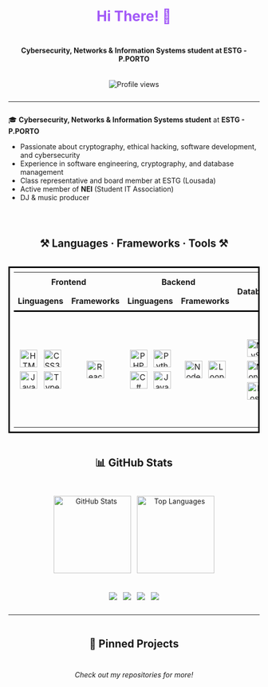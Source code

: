 <!-- Banner / Greeting -->
<h1 align="center" style="color:#a259f7; padding: 16px 0;">Hi There! <span>👋</span></h1>

<p align="center" style="padding: 8px 0;">
  <b>Cybersecurity, Networks & Information Systems student at ESTG - P.PORTO</b>
</p>

<p align="center" style="padding: 8px 0;">
  <img src="https://komarev.com/ghpvc/?username=djDARKWAY&style=flat-square" alt="Profile views" style="padding: 4px;"/>
</p>

---

<div style="padding: 12px 0;">
🎓 <b>Cybersecurity, Networks & Information Systems student</b> at <b>ESTG - P.PORTO</b>

<ul style="padding-left: 24px;">
  <li>Passionate about cryptography, ethical hacking, software development, and cybersecurity</li>
  <li>Experience in software engineering, cryptography, and database management</li>
  <li>Class representative and board member at ESTG (Lousada)</li>
  <li>Active member of <b>NEI</b> (Student IT Association)</li>
  <li>DJ & music producer</li>
</ul>
</div>

<!-- Tech Stack -->
<h2 align="center" style="padding: 16px 0;">⚒️ Languages · Frameworks · Tools ⚒️</h2>

<table align="center" style="padding: 8px; border: 3px solid #000; border-collapse: collapse;">
  <tr>
    <td align="center" colspan="2" style="padding: 8px;"><b>Frontend</b></td>
    <td align="center" colspan="2" style="padding: 8px;"><b>Backend</b></td>
    <td align="center" rowspan="2" style="padding: 8px;"><b>Database</b></td>
    <td align="center" rowspan="2" style="padding: 8px;"><b>UI/UX & Tools</b></td>
  </tr>
  <tr style="border-bottom: 3px solid #000;">
    <td align="center" style="padding: 8px;"><b>Linguagens</b></td>
    <td align="center" style="padding: 8px;"><b>Frameworks</b></td>
    <td align="center" style="padding: 8px;"><b>Linguagens</b></td>
    <td align="center" style="padding: 8px;"><b>Frameworks</b></td>
  </tr>
  <tr>
    <!-- Frontend Languages -->
    <td align="center" style="padding: 8px;">
      <img src="https://cdn.jsdelivr.net/gh/devicons/devicon/icons/html5/html5-original.svg" height="35" alt="HTML5" style="margin: 4px;"/>
      <img src="https://cdn.jsdelivr.net/gh/devicons/devicon/icons/css3/css3-original.svg" height="35" alt="CSS3" style="margin: 4px;"/>
      <img src="https://cdn.jsdelivr.net/gh/devicons/devicon/icons/javascript/javascript-original.svg" height="35" alt="JavaScript" style="margin: 4px;"/>
      <img src="https://cdn.jsdelivr.net/gh/devicons/devicon/icons/typescript/typescript-original.svg" height="35" alt="TypeScript" style="margin: 4px;"/>
    </td>
    <!-- Frontend Frameworks -->
    <td align="center" style="padding: 8px;">
      <img src="https://cdn.jsdelivr.net/gh/devicons/devicon/icons/react/react-original.svg" height="35" alt="React" style="margin: 4px;"/>
    </td>
    <!-- Backend Languages -->
    <td align="center" style="padding: 8px;">
      <img src="https://cdn.jsdelivr.net/gh/devicons/devicon/icons/php/php-original.svg" height="35" alt="PHP" style="margin: 4px;"/>
      <img src="https://cdn.jsdelivr.net/gh/devicons/devicon/icons/python/python-original.svg" height="35" alt="Python" style="margin: 4px;"/>
      <img src="https://cdn.jsdelivr.net/gh/devicons/devicon/icons/csharp/csharp-original.svg" height="35" alt="C#" style="margin: 4px;"/>
      <img src="https://cdn.jsdelivr.net/gh/devicons/devicon/icons/java/java-original.svg" height="35" alt="Java" style="margin: 4px;"/>
    </td>
    <!-- Backend Frameworks -->
    <td align="center" style="padding: 8px;">
      <img src="https://cdn.jsdelivr.net/gh/devicons/devicon/icons/nodejs/nodejs-original.svg" height="35" alt="Node.js" style="margin: 4px;"/>
      <img src="https://i.imgur.com/JoWTwEg.png" height="35" alt="LoopBack" style="margin: 4px;"/>
    </td>
    <!-- Database -->
    <td align="center" style="padding: 8px;">
      <img src="https://cdn.jsdelivr.net/gh/devicons/devicon/icons/mysql/mysql-original.svg" height="35" alt="MySQL" style="margin: 4px;"/>
      <img src="https://cdn.jsdelivr.net/gh/devicons/devicon/icons/mongodb/mongodb-original.svg" height="35" alt="MongoDB" style="margin: 4px;"/>
      <img src="https://cdn.jsdelivr.net/gh/devicons/devicon/icons/postgresql/postgresql-original.svg" height="35" alt="PostgreSQL" style="margin: 4px;"/>
    </td>
    <!-- UI/UX Tools -->
    <td align="center" style="padding: 8px;">
      <img src="https://cdn.jsdelivr.net/gh/devicons/devicon/icons/figma/figma-original.svg" height="35" alt="Figma" style="margin: 4px;"/>
      <img src="https://cdn.jsdelivr.net/gh/devicons/devicon/icons/visualstudio/visualstudio-plain.svg" height="35" alt="Visual Studio" style="margin: 4px;"/>
      <img src="https://cdn.jsdelivr.net/gh/devicons/devicon/icons/androidstudio/androidstudio-original.svg" height="35" alt="Android Studio" style="margin: 4px;"/>
      <img src="https://cdn.jsdelivr.net/gh/devicons/devicon/icons/git/git-original.svg" height="35" alt="Git" style="margin: 4px;"/>
      <img src="https://cdn.jsdelivr.net/gh/devicons/devicon/icons/github/github-original.svg" height="35" alt="GitHub" style="margin: 4px;"/>
    </td>
  </tr>
</table>

<!-- GitHub Stats -->
<h2 align="center" style="padding: 16px 0;">📊 GitHub Stats</h2>
<p align="center" style="padding: 8px 0;">
  <img src="https://github-readme-stats.vercel.app/api?username=djDARKWAY&theme=gotham&show_icons=true&hide_border=false&count_private=true" height="155" alt="GitHub Stats" style="margin: 4px;"/>
  <img src="https://github-readme-stats.vercel.app/api/top-langs/?username=djDARKWAY&theme=gotham&show_icons=true&hide_border=false&layout=compact" height="155" alt="Top Languages" style="margin: 4px;"/>
</p>

<!-- Socials -->
<p align="center" style="padding: 8px 0;">
  <a href="https://www.linkedin.com/in/joao-coelho-759020334/" target="_blank"><img src="https://img.shields.io/badge/LinkedIn-0077B5?style=for-the-badge&logo=linkedin&logoColor=white" style="margin: 4px;"/></a>
  <a href="https://www.instagram.com/djdarkway/" target="_blank"><img src="https://img.shields.io/badge/Instagram-E4405F?style=for-the-badge&logo=instagram&logoColor=white" style="margin: 4px;"/></a>
  <a href="https://www.youtube.com/@DJDarkway" target="_blank"><img src="https://img.shields.io/badge/YouTube-FF0000?style=for-the-badge&logo=youtube&logoColor=white" style="margin: 4px;"/></a>
  <a href="https://discordapp.com/users/djdarkway/" target="_blank"><img src="https://img.shields.io/badge/Discord-5865F2?style=for-the-badge&logo=discord&logoColor=white" style="margin: 4px;"/></a>
</p>

---

<!-- Projects / Pinned -->
<h2 align="center" style="padding: 16px 0;">📌 Pinned Projects</h2>
<p align="center" style="padding: 8px 0;">
  <i>Check out my repositories for more!</i>
</p>

<!-- End -->
